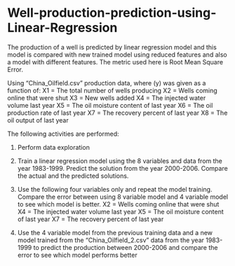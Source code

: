 # Well-production-prediction-using-Linear-Regression

The production of a well is predicted by  linear regression model and this model is compared with new trained model using reduced features and also a model with different features. The metric used here is Root Mean Square Error.

Using “China_Oilfield.csv” production data, where (y) was given as a function of: 
X1 = The total number of wells producing 
X2 = Wells coming online that were shut 
X3 = New wells added 
X4 = The injected water volume last year 
X5 = The oil moisture content of last year 
X6 = The oil production rate of last year 
X7 = The recovery percent of last year 
X8 = The oil output of last year 

The following activities are performed:

1. Perform data exploration 

2. Train a linear regression model using the 8 variables and data from the year 1983-1999. Predict the solution from the year 2000-2006. Compare the actual and the predicted solutions. 

3. Use the following four variables only and repeat the model training. Compare the error between using 8 variable model and 4 variable model to see which model is better. X2 = Wells coming online that were shut X4 = The injected water volume last year X5 = The oil moisture content of last year X7 = The recovery percent of last year

4. Use the 4 variable model from the previous training data and a new model trained from the “China_Oilfield_2.csv” data from the year 1983-1999 to predict the production between 2000-2006 and compare the error to see which model performs better
